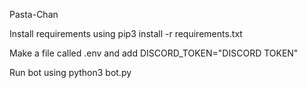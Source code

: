 Pasta-Chan

Install requirements using pip3 install -r requirements.txt

Make a file called .env and add DISCORD_TOKEN="DISCORD TOKEN"

Run bot using python3 bot.py

